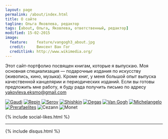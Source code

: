 ```yaml
---
layout: page
permalink: /about/index.html
title: О сайте
tagline: Ольга Яковлева, редактор
tags: [about, Ольга, Яковлева, ответственный, редактор]
modified: 15-02-2015
image:
  feature:    feature/vangogh3_about.jpg
  credit:     Винсент Ван Гог
  creditlink: http://www.wikimedia.org/
---
```


Этот сайт-портфолио посвящен книгам, которые я выпускаю. 
Моя основная специализация — подарочные издания по искусству (живопись, кино, музыка). 
Кроме книг, у меня большой опыт выпуска качественной канцелярии и периодических изданий. 
Если вы готовы предложить мне работу, я буду рада получить письмо по адресу yakovleva.eksmo@gmail.com

<!-- https://github.com/ionelmc/jquery-gp-gallery -->
<div class="pictures">
	<a href="{{ site.url }}/articles/gaudi/"><img title="Gaudi" src="{{ site.url }}/images/books-portrait/2014-Gaudi.jpg" /></a>
	<a href="{{ site.url }}/articles/repin/"><img title="Repin" src="{{ site.url }}/images/books-portrait/2014-Repin.jpg" /></a>
	<a href="{{ site.url }}/articles/serov/"><img title="Serov" src="{{ site.url }}/images/books-portrait/2014-Serov1.jpg" /></a>
	<a href="{{ site.url }}/articles/shishkin/"><img title="Shishkin" src="{{ site.url }}/images/books-portrait/2014-Shishkin1.jpg" /></a>
	<a href="{{ site.url }}/articles/degas/"><img title="Degas" src="{{ site.url }}/images/books-portrait/2014-Degas.jpg" /></a>
	<a href="{{ site.url }}/articles/vangogh/"><img title="Van Gogh" src="{{ site.url }}/images/books-portrait/2013-Van Gogh.jpg" /></a>
	<a href="{{ site.url }}/articles/michelangelo/"><img title="Michelangelo" src="{{ site.url }}/images/books-portrait/2013-Michelangelo.jpg" /></a>
	<a href="{{ site.url }}/articles/prerafaelites/"><img title="Prerafaelites" src="{{ site.url }}/images/books-portrait/2013-Prerafaelites.jpg" /></a>
	<img title="Cezann" src="{{ site.url }}/images/books-portrait/2013-Cezann.jpg" />
	<img title="Monet" src="{{ site.url }}/images/books-portrait/2013-Monet.jpg" />
</div>

{% include social-likes.html %}<hr>
{% include disqus.html %}
